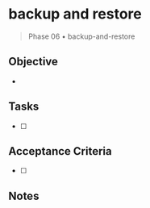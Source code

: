# backup and restore

> Phase 06 • backup-and-restore

## Objective
- 

## Tasks
- [ ] 

## Acceptance Criteria
- [ ] 

## Notes


